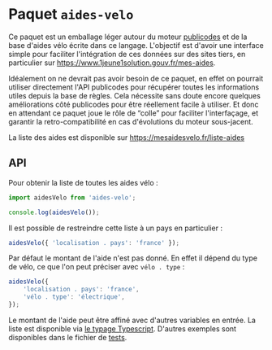 # Paquet `aides-velo`

Ce paquet est un emballage léger autour du moteur [publicodes](https://publi.codes/) et de la base d'aides vélo écrite dans ce langage. L'objectif est d'avoir une interface simple pour faciliter l'intégration de ces données sur des sites tiers, en particulier sur https://www.1jeune1solution.gouv.fr/mes-aides.

Idéalement on ne devrait pas avoir besoin de ce paquet, en effet on pourrait utiliser directement l'API publicodes pour récupérer toutes les informations utiles depuis la base de règles. Cela nécessite sans doute encore quelques améliorations côté publicodes pour être réellement facile à utiliser. Et donc en attendant ce paquet joue le rôle de “colle” pour faciliter l'interfaçage, et garantir la retro-compatibilité en cas d'évolutions du moteur sous-jacent.

La liste des aides est disponible sur https://mesaidesvelo.fr/liste-aides

## API

Pour obtenir la liste de toutes les aides vélo :

```js
import aidesVelo from 'aides-velo';

console.log(aidesVelo());
```

Il est possible de restreindre cette liste à un pays en particulier :

```js
aidesVelo({ 'localisation . pays': 'france' });
```

Par défaut le montant de l'aide n'est pas donné. En effet il dépend du type de vélo, ce que l'on peut préciser avec `vélo . type` :

```js
aidesVelo({
	'localisation . pays': 'france',
	'vélo . type': 'électrique',
});
```

Le montant de l'aide peut être affiné avec d'autres variables en entrée. La liste est disponible via [le typage Typescript](./index.ts#L23-L39). D'autres exemples sont disponibles dans le fichier de [tests](./test.js).
